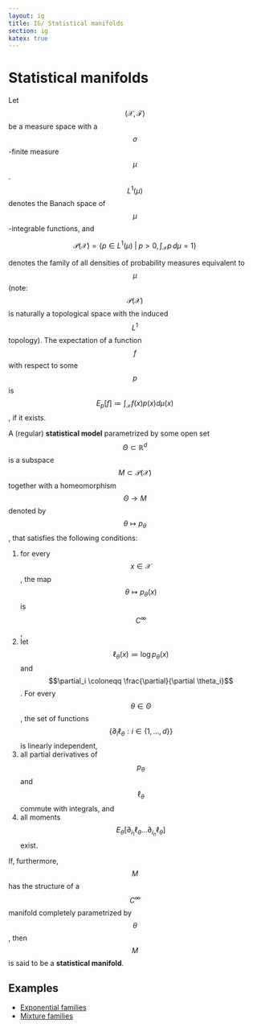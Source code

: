 ```yaml
---
layout: ig
title: IG/ Statistical manifolds
section: ig
katex: true
---
```


# Statistical manifolds

Let $$(\mathcal X, \mathcal F)$$ be a measure space with a $$\sigma$$-finite measure $$\mu$$. $$L^1(\mu)$$ denotes the Banach space of $$\mu$$-integrable functions, and

$$\mathcal P(\mathcal X) = \left\{ p \in L^1(\mu) \;\middle|\; p>0, \int_{\mathcal{X}} p\, d\mu=1 \right\}$$

denotes the family of all densities of probability measures equivalent to $$\mu$$ (note: $$\mathcal P(\mathcal X)$$ is naturally a topological space with the induced $$L^1$$ topology). The expectation of a function $$f$$ with respect to some $$p$$ is $$E_p [f] \coloneqq \int_{\mathcal X} f(x) p(x) d\mu(x)$$, if it exists.

A (regular) **statistical model** parametrized by some open set $$\Theta \subset \mathbb R^d$$ is a subspace $$M \subset \mathcal P(\mathcal X)$$ together with a homeomorphism $$\Theta \to M$$ denoted by $$\theta \mapsto p_\theta$$, that satisfies the following conditions:

1. for every $$x \in \mathcal X$$, the map $$\theta \mapsto p_\theta(x)$$ is $$C^{\infty}$$,
2. let $$\ell_\theta(x) \coloneqq \log p_\theta(x)$$ and $$\partial_i \coloneqq \frac{\partial}{\partial \theta_i}$$. For every $$\theta \in \Theta$$, the set of functions $$\left\{ \partial_i \ell_\theta : i \in \{1,\dots,d\} \right\}$$ is linearly independent,
3. all partial derivatives of $$p_\theta$$ and $$\ell_\theta$$ commute with integrals, and
4. all moments $$E_\theta[\partial_{i_1} \ell_\theta \dots \partial_{i_n} \ell_\theta ]$$ exist.

If, furthermore, $$M$$ has the structure of a $$C^\infty$$ manifold completely parametrized by $$\theta$$, then $$M$$ is said to be a **statistical manifold**.

## Examples

- [Exponential families](/information-geometry/exponential-families.html)
- [Mixture families](/information-geometry/mixture-families.html)
